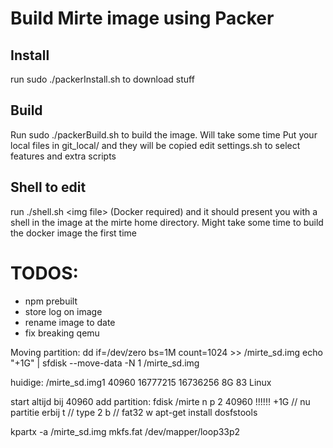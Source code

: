 # Build Mirte image using Packer

## Install
run sudo ./packerInstall.sh to download stuff

## Build
Run sudo ./packerBuild.sh to build the image. Will take some time
Put your local files in git_local/ and they will be copied
edit settings.sh to select features and extra scripts

## Shell to edit
run ./shell.sh \<img file> (Docker required) and it should present you with a shell in the image at the mirte home directory. Might take some time to build the docker image the first time


# TODOS:
- npm prebuilt
- store log on image
- rename image to date
- fix breaking qemu


Moving partition:
dd if=/dev/zero bs=1M count=1024 >> /mirte_sd.img
echo "+1G" | sfdisk --move-data -N 1 /mirte_sd.img

huidige:
/mirte_sd.img1      40960 16777215 16736256   8G 83 Linux

start altijd bij 40960
add partition:
fdisk /mirte
n
p
2
40960 !!!!!!
+1G
// nu partitie erbij 
t // type
2 
b // fat32
w
apt-get install dosfstools

kpartx -a /mirte_sd.img
mkfs.fat  /dev/mapper/loop33p2 